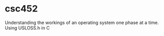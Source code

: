 # csc452
Understanding the workings of an operating system one phase at a time.
Using USLOSS.h in C
